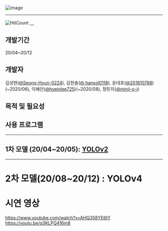 ![image](https://user-images.githubusercontent.com/45448731/101200687-00c23580-36aa-11eb-9392-c89050214460.png)

---
![HitCount](http://hits.dwyl.com/minji-o-j/system-for-visually-impaired.svg)
[　](https://github.com/ML-DL-Study/system-for-visually-impaired/compare/master...minji-o-j:master)


## 개발기간
20/04~20/12 

## 개발자
김성현([@Seong-Hyun-0224](https://github.com/Seong-Hyun-0224)), 김한솔([@	hansol0118](https://github.com/hansol0118)), 윤대호([@201810788](https://github.com/201810788))(~2020/06), 이혜인([@hyeinlee725](https://github.com/hyeinlee725))(~2020/08), 정민지([@minji-o-j](https://github.com/minji-o-j))


## 목적 및 필요성

## 사용 프로그램

---
## 1차 모델 (20/04~20/05): [YOLOv2](https://github.com/minji-o-j/system-for-visually-impaired/tree/master/v.1.0_YOLOv2(~200529))  

---
# 2차 모델(20/08~20/12) : YOLOv4

# 시연 영상
https://www.youtube.com/watch?v=AHQ358YE6tY  
https://youtu.be/q3KLPQ416m8
